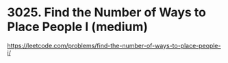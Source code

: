 # 3025. Find the Number of Ways to Place People I (medium)

https://leetcode.com/problems/find-the-number-of-ways-to-place-people-i/
